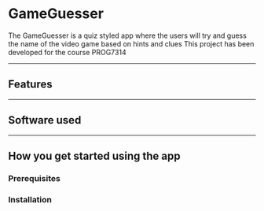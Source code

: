 # GameGuesser

The GameGuesser is a quiz styled app where the users will try and guess the name of the video game based on hints and clues
This project has been developed for the course PROG7314

---

## Features 


---

## Software used


--- 

## How you get started using the app

### Prerequisites

### Installation

